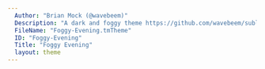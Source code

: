 ```yaml
---
  Author: "Brian Mock (@wavebeem)"
  Description: "A dark and foggy theme https://github.com/wavebeem/sublime-theme-foggy-evening"
  FileName: "Foggy-Evening.tmTheme"
  ID: "Foggy-Evening"
  Title: "Foggy Evening"
  layout: theme
---
```

  